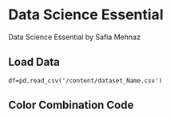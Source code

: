 # Data Science Essential
Data Science Essential by Safia Mehnaz

## Load Data
    df=pd.read_csv('/content/dataset_Name.csv')

## Color Combination Code

